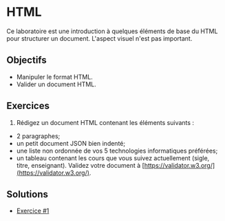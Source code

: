 HTML
====

Ce laboratoire est une introduction à quelques éléments de base du HTML pour
structurer un document. L'aspect visuel n'est pas important.

Objectifs
---------

* Manipuler le format HTML.
* Valider un document HTML.

Exercices
---------

1. Rédigez un document HTML contenant les éléments suivants :
  * 2 paragraphes;
  * un petit document JSON bien indenté;
  * une liste non ordonnée de vos 5 technologies informatiques préférées;
  * un tableau contenant les cours que vous suivez actuellement (sigle, titre,
    enseignant).
  Validez votre document à [https://validator.w3.org/](https://validator.w3.org/).

Solutions
---------

* [Exercice #1](Exercice1.html)

